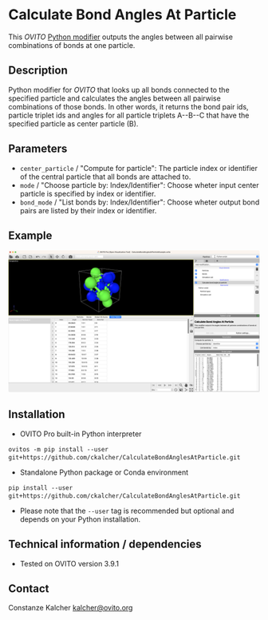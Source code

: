 # Calculate Bond Angles At Particle
This *OVITO* [Python modifier](https://docs.ovito.org/python/introduction/custom_modifiers.html) outputs the angles between all pairwise combinations of bonds at one particle.

## Description
Python modifier for *OVITO* that looks up all bonds connected to the specified particle and calculates the angles between all pairwise combinations of those bonds. In other words, it returns the bond pair ids, particle triplet ids and angles for all particle triplets A--B--C that have the specified particle as center particle (B).

## Parameters 
- `center_particle` / "Compute for particle": The particle index or identifier of the central particle that all bonds are attached to.
- `mode` / "Choose particle by: Index/Identifier": Choose wheter input center particle is specified by index or identifier.
- `bond_mode` / "List bonds by: Index/Identifier": Choose wheter output bond pairs are listed by their index or identifier.

## Example
![Screenshot of OVITO Pro Desktop application](./Examples/CalculateBondAnglesAtParticleModifier.png)

## Installation
- OVITO Pro built-in Python interpreter
```
ovitos -m pip install --user git+https://github.com/ckalcher/CalculateBondAnglesAtParticle.git
``` 
- Standalone Python package or Conda environment
```
pip install --user git+https://github.com/ckalcher/CalculateBondAnglesAtParticle.git
```
- Please note that the `--user` tag is recommended but optional and depends on your Python installation.

## Technical information / dependencies
- Tested on OVITO version 3.9.1

## Contact
Constanze Kalcher kalcher@ovito.org
